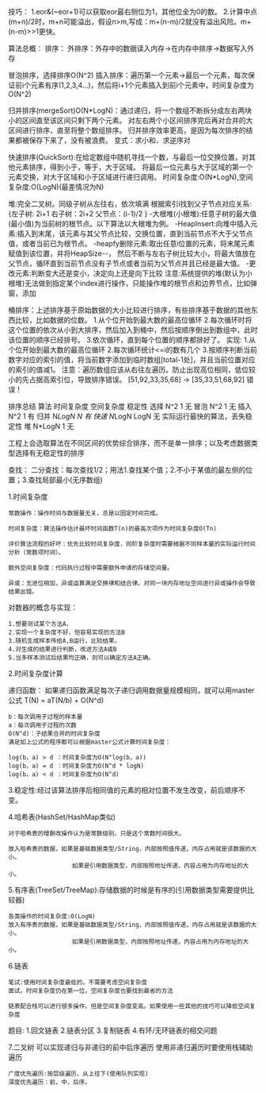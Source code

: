 技巧：
	1.eor&(~eor+1)可以获取eor最右侧位为1，其他位全为0的数。
	2.计算中点(m+n)/2时，m+n可能溢出，假设n>m,写成：m+(n-m)/2就没有溢出风险。m+(n-m)>>1更快。

算法总概：
排序：
外排序：外存中的数据读入内存→在内存中排序→数据写入外存 

冒泡排序，选择排序O(N^2)
插入排序：遍历第一个元素->最后一个元素，每次保证前i个元素有序(1,2,3,4...)，然后将i+1个元素插入到前i个元素中，时间复杂度为O(N^2)

归并排序(mergeSort)O(N*LogN)：通过递归，将一个数组不断拆分成左右两块小的区间直至该区间只剩下两个元素。
					 对左右两个小区间排序完后再对合并的大区间进行排序，直至将整个数组排序。
归并排序效率更高，是因为每次排序的结果都被保存下来了，没有被浪费。
变式：求小和、求逆序对

快速排序(QuickSort):在给定数组中随机寻找一个数，与最后一位交换位置，对其他元素排序，得到小于，等于，大于区域。
				    将最后一位元素与大于区域的第一个元素交换，对大于区域和小于区域进行递归调用。
				    时间复杂度:O(N*LogN),空间复杂度:O(LogN)(最差情况为N)
					
堆:完全二叉树。同级子树从左往右，依次填满
	根据索引i找到父子节点对应关系:{左子树: 2i+1
								   右子树：2i+2
								   父节点：(i-1)/2
								   }
	-大根堆(小根堆):任意子树的最大值(最小值)为当前树的根节点。以下算法以大根堆为例。
	-HeapInsert:向堆中插入元素:插入到末尾，该元素与其父节点比较，交换位置，直到当前节点不大于父节点值，或者当前已为根节点。
	-heapfy删除元素:取出任意i位置的元素，将末尾元素赋值到该位置，并将HeapSize--，
	然后不断与左右子树比较大小，将最大值放在父节点，循环直到当前节点没有子节点或者当前为父节点并且已经是最大值。
	-更改元素:判断变大还是变小，决定向上还是向下比较
注意:系统提供的堆(默认为小根堆)无法做到指定某个index进行操作，只能操作堆的根节点和边界节点，比如弹窗，添加

桶排序：上述排序基于原始数据的大小比较进行排序，有些排序基于数据的其他东西比较，比如数据的位数。
		1.从个位开始到最大数的最高位循环
		2.每次循环时将这个位置的依次从小到大排序，然后加入到桶中，然后按顺序倒出到数组中，此时该位置的顺序已经排号。
		3.依次循环，直到每个位置的顺序都排好了。
	实现:
		1.从个位开始到最大数的最高位循环
		2.每次循环统计<=i的数有几个
		3.按顺序判断当前数字对应的索引的值，将当前数字添加到临时数组[total-1处]，并且当前位置对应的索引的值减1。
		注意：遍历数组应该从右往左遍历。防止出现高位相同，低位较小的先占据高索引位，导致排序错误。
		[51,92,33,35,68] -> [35,33,51,68,92] 错误！
		
排序总结
算法  	 时间复杂度  空间复杂度   稳定性
选择       N^2				1        无
冒泡	   N^2              1        无
插入       N^2              1        有
归并       N*LogN           N        有
快速       N*LogN           LogN     无		实际运行最快的算法，丢失稳定性
堆         N*LogN            1       无		

工程上会选取算法在不同区间的优势综合排序，而不是单一排序；以及考虑数据类型选择有无稳定性的排序
	
查找：
二分查找：每次查找1/2；用法1.查找某个值；2.不小于某值的最左侧的位置；3.查找局部最小(无序数组)









1.时间复杂度

	常数操作：操作时间与数据量无关，总是以固定时间完成。
	
	时间复杂度：算法操作估计最坏时间函数T(n)的最高次项作为时间复杂度O(Tn)
	
	评价算法流程的好坏：优先比较时间复杂度，同阶复杂度时需要根据不同样本量的实际运行时间分析（常数项时间）。
	
	额外空间复杂度：代码执行过程中需要额外申请的存储空间量。
	
	异或：无进位相加，异或运算满足交换律和结合律。对同一块内存地址空间进行异或操作会导致结果出错。



对数器的概念与实现：

	1.想要测试某个方法A，
	2.实现一个复杂度不好，但容易实现的方法B
	3.随机生成样本传给A,B运行，比较结果。
	4.对生成的结果进行判断，改进方法A或B
	5.当多样本测试后结果均正确，则可以确定方法A正确。
	
2.时间复杂度计算

递归函数：
如果递归函数满足每次子递归调用数据量规模相同，就可以用master公式
	T(N) = aT(N/b) + O(N^d)

	b：每次调用子过程的样本量
	a：每次调用子过程的次数
	O(N^d)：子结果合并的时间复杂度
	满足如上公式的程序都可以根据master公式计算时间复杂度：

	log(b，a) > d ：时间复杂度为O(N^log(b，a))
	log(b，a) = d ：时间复杂度为O(N^d * logN)
	log(b，a) < d ：时间复杂度为O(N^d)


3.稳定性:经过该算法排序后相同值的元素的相对位置不发生改变，前后顺序不变。

4.哈希表(HashSet/HashMap类似)

	对于哈希表的增删改操作认为是常数级别，只是这个常数时间很大。

	放入哈希表的数据，如果是基础数据类型/String，内部按照值传递，内存占用就是该数据的大小。
					  如果是引用数据类型，内部按照地址传递，内容占用为内存地址的大小。

5.有序表(TreeSet/TreeMap):存储数据的时候是有序的(引用数据类型需要提供比较器)
	
	各类操作的时间复杂度:O(LogN)
	放入有序表的数据，如果是基础数据类型/String，内部按照值传递，内存占用就是该数据的大小。
					  如果是引用数据类型，内部按照地址传递，内容占用为内存地址的大小。

6.链表

	笔试:使用时间复杂度最低的，不需要考虑空间复杂度
	面试，时间复杂度仍在第一位，空间复杂度也要找到最省的方法 
	
	链表配合栈可以进行很多操作，但是空间复杂度变高。如果使用一些其他的技巧可以降低空间复杂度
题目:
	1.回文链表
	2.链表分区
	3.复制链表
	4.有环/无环链表的相交问题
	
7.二叉树
	可以实现递归与非递归的前中后序遍历
	使用非递归遍历时要使用栈辅助遍历
	
	广度优先遍历:按层级遍历，从上往下(使用队列实现)
	深度优先遍历：前，中，后序。
































































